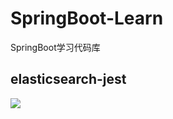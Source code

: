 # SpringBoot-Learn
SpringBoot学习代码库



## elasticsearch-jest

![](https://img-blog.csdn.net/20170813164101013?watermark/2/text/aHR0cDovL2Jsb2cuY3Nkbi5uZXQvbGFveWFuZzM2MA==/font/5a6L5L2T/fontsize/400/fill/I0JBQkFCMA==/dissolve/70/gravity/SouthEast)